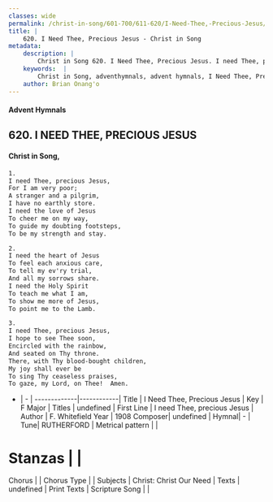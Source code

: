 ```yaml
---
classes: wide
permalink: /christ-in-song/601-700/611-620/I-Need-Thee,-Precious-Jesus/
title: |
    620. I Need Thee, Precious Jesus - Christ in Song
metadata:
    description: |
        Christ in Song 620. I Need Thee, Precious Jesus. I need Thee, precious Jesus, For I am very poor; A stranger and a pilgrim, I have no earthly store. I need the love of Jesus To cheer me on my way, To guide my doubting footsteps, To be my strength and stay.
    keywords:  |
        Christ in Song, adventhymnals, advent hymnals, I Need Thee, Precious Jesus, I need Thee, precious Jesus. 
    author: Brian Onang'o
---
```


#### Advent Hymnals
## 620. I NEED THEE, PRECIOUS JESUS
####  Christ in Song,

```txt
1.
I need Thee, precious Jesus,
For I am very poor;
A stranger and a pilgrim,
I have no earthly store.
I need the love of Jesus
To cheer me on my way,
To guide my doubting footsteps,
To be my strength and stay.

2.
I need the heart of Jesus
To feel each anxious care,
To tell my ev'ry trial,
And all my sorrows share.
I need the Holy Spirit
To teach me what I am,
To show me more of Jesus,
To point me to the Lamb.

3.
I need Thee, precious Jesus,
I hope to see Thee soon,
Encircled with the rainbow,
And seated on Thy throne.
There, with Thy blood-bought children,
My joy shall ever be
To sing Thy ceaseless praises,
To gaze, my Lord, on Thee!  Amen.

```

- |   -  |
-------------|------------|
Title | I Need Thee, Precious Jesus |
Key | F Major |
Titles | undefined |
First Line | I need Thee, precious Jesus |
Author | F. Whitefield
Year | 1908
Composer| undefined |
Hymnal|  - |
Tune| RUTHERFORD |
Metrical pattern | |
# Stanzas |  |
Chorus |  |
Chorus Type |  |
Subjects | Christ: Christ Our Need |
Texts | undefined |
Print Texts | 
Scripture Song |  |
    
